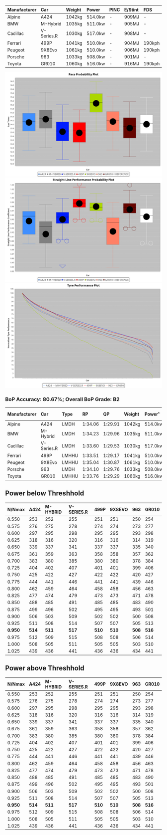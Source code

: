 | Manufacturer | Car        | Weight | Power   | PINC    | E/Stint | FDS     |
|:-|:-|:-|:-|:-|:-|:-|
| Alpine       | A424       | 1042kg | 514.0kw |    -    | 909MJ   |    -    |
| BMW          | M-Hybrid   | 1035kg | 511.0kw |    -    | 905MJ   |    -    |
| Cadillac     | V-Series.R | 1030kg | 517.0kw |    -    | 908MJ   |    -    |
| Ferrari      | 499P       | 1041kg | 510.0kw |    -    | 904MJ   | 190kph  |
| Peugeot      | 9X8Evo     | 1061kg | 510.0kw |    -    | 906MJ   | 190kph  |
| Porsche      | 963        | 1033kg | 508.0kw |    -    | 901MJ   |    -    |
| Toyota       | GR010      | 1060kg | 516.0kw |    -    | 916MJ   | 190kph  |

![PACECHART](./IMG/OFFICIAL.png)
![STRAIGHTLINEPERFORMANCECHART](./IMG/OFFICIAL_sp.png)
![TYREPERFORMANCECHART](./IMG/OFFICIAL_tw.png)

### BoP Accuracy: 80.67%; Overall BoP Grade: B2
| Manufacturer | Car        | Type  | RP      | QP      | Weight | Power¹  | Threshhold | PINC    | Power²   | E/Stint | AVG Vmax  | FDS     | RDLC | L/Stint | BOP-Grade | Model Accuracy | Model Points | Match%  | SimDiff |
|:-|:-|:-|:-|:-|:-|:-|:-|:-|:-|:-|:-|:-|:-|:-|:-|:-|:-|:-|:-|
| Alpine       | A424       | LMDH  | 1:34.06 | 1:29.91 | 1042kg | 514.0kw | 0.0kph     |    -    | 514.00kw |  909MJ  | 304.03kph |    -    | 1.03 | 37      | ~A1       | 99.58%         | 1429         | 95.47%  | +0.20   |
| BMW          | M-Hybrid   | LMDH  | 1:34.23 | 1:29.96 | 1035kg | 511.0kw | 0.0kph     |    -    | 511.00kw |  905MJ  | 299.19kph |    -    | 1.05 | 37      | +A2       | 99.97%         | 2912         | 94.16%  | -0.24   |
| Cadillac     | V-Series.R | LMDH  | 1:33.60 | 1:29.53 | 1030kg | 517.0kw | 0.0kph     |    -    | 517.00kw |  908MJ  | 304.30kph |    -    | 1.05 | 37      | -C1       | 99.49%         | 5225         | 77.74%  | +0.23   |
| Ferrari      | 499P       | LMHHU | 1:33.51 | 1:29.17 | 1041kg | 510.0kw | 0.0kph     |    -    | 510.00kw |  904MJ  | 309.03kph | 190kph  | 1.05 | 37      | -D1       | 100.00%        | 5378         | 68.02%  | -0.20   |
| Peugeot      | 9X8Evo     | LMHHU | 1:35.04 | 1:30.87 | 1061kg | 510.0kw | 0.0kph     |    -    | 510.00kw |  906MJ  | 307.27kph | 190kph  | 1.00 | 37      | +Ω1       | 100.00%        | 1459         | 43.11%  | +0.33   |
| Porsche      | 963        | LMDH  | 1:34.10 | 1:29.76 | 1033kg | 508.0kw | 0.0kph     |    -    | 508.00kw |  901MJ  | 299.99kph |    -    | 1.05 | 37      | ~A1       | 99.92%         | 14207        | 100.00% | -0.13   |
| Toyota       | GR010      | LMHHU | 1:33.76 | 1:29.29 | 1060kg | 516.0kw | 0.0kph     |    -    | 516.00kw |  916MJ  | 306.67kph | 190kph  | 1.04 | 37      | -B1       | 99.86%         | 4280         | 86.18%  | -0.20   |

## Power below Threshhold
| N/Nmax    | A424    | M-HYBRID | V-SERIES.R | 499P    | 9X8EVO  | 963     | GR010   |
|:-|:-|:-|:-|:-|:-|:-|:-|
|  0.550    |  253    |  252     |  255       |  251    |  251    |  250    |  254    |
|  0.575    |  276    |  275     |  278       |  274    |  274    |  273    |  277    |
|  0.600    |  297    |  295     |  298       |  295    |  295    |  293    |  298    |
|  0.625    |  318    |  316     |  320       |  316    |  316    |  314    |  319    |
|  0.650    |  339    |  337     |  341       |  337    |  337    |  335    |  340    |
|  0.675    |  361    |  359     |  363       |  358    |  358    |  357    |  362    |
|  0.700    |  383    |  380     |  385       |  380    |  380    |  378    |  384    |
|  0.725    |  404    |  402     |  407       |  401    |  401    |  399    |  406    |
|  0.750    |  425    |  422     |  427       |  422    |  422    |  420    |  427    |
|  0.775    |  444    |  441     |  446       |  441    |  441    |  439    |  446    |
|  0.800    |  462    |  459     |  464       |  458    |  458    |  456    |  463    |
|  0.825    |  477    |  474     |  479       |  473    |  473    |  471    |  478    |
|  0.850    |  488    |  485     |  491       |  485    |  485    |  483    |  490    |
|  0.875    |  499    |  496     |  502       |  495    |  495    |  493    |  501    |
|  0.900    |  506    |  503     |  509       |  502    |  502    |  500    |  508    |
|  0.925    |  511    |  508     |  514       |  507    |  507    |  505    |  513    |
| **0.950** | **514** | **511**  | **517**    | **510** | **510** | **508** | **516** |
|  0.975    |  512    |  509     |  515       |  508    |  508    |  506    |  514    |
|  1.000    |  508    |  505     |  511       |  505    |  505    |  503    |  510    |
|  1.025    |  439    |  436     |  441       |  436    |  436    |  434    |  441    |

## Power above Threshhold
| N/Nmax    | A424    | M-HYBRID | V-SERIES.R | 499P    | 9X8EVO  | 963     | GR010   |
|:-|:-|:-|:-|:-|:-|:-|:-|
|  0.550    |  253    |  252     |  255       |  251    |  251    |  250    |  254    |
|  0.575    |  276    |  275     |  278       |  274    |  274    |  273    |  277    |
|  0.600    |  297    |  295     |  298       |  295    |  295    |  293    |  298    |
|  0.625    |  318    |  316     |  320       |  316    |  316    |  314    |  319    |
|  0.650    |  339    |  337     |  341       |  337    |  337    |  335    |  340    |
|  0.675    |  361    |  359     |  363       |  358    |  358    |  357    |  362    |
|  0.700    |  383    |  380     |  385       |  380    |  380    |  378    |  384    |
|  0.725    |  404    |  402     |  407       |  401    |  401    |  399    |  406    |
|  0.750    |  425    |  422     |  427       |  422    |  422    |  420    |  427    |
|  0.775    |  444    |  441     |  446       |  441    |  441    |  439    |  446    |
|  0.800    |  462    |  459     |  464       |  458    |  458    |  456    |  463    |
|  0.825    |  477    |  474     |  479       |  473    |  473    |  471    |  478    |
|  0.850    |  488    |  485     |  491       |  485    |  485    |  483    |  490    |
|  0.875    |  499    |  496     |  502       |  495    |  495    |  493    |  501    |
|  0.900    |  506    |  503     |  509       |  502    |  502    |  500    |  508    |
|  0.925    |  511    |  508     |  514       |  507    |  507    |  505    |  513    |
| **0.950** | **514** | **511**  | **517**    | **510** | **510** | **508** | **516** |
|  0.975    |  512    |  509     |  515       |  508    |  508    |  506    |  514    |
|  1.000    |  508    |  505     |  511       |  505    |  505    |  503    |  510    |
|  1.025    |  439    |  436     |  441       |  436    |  436    |  434    |  441    |
